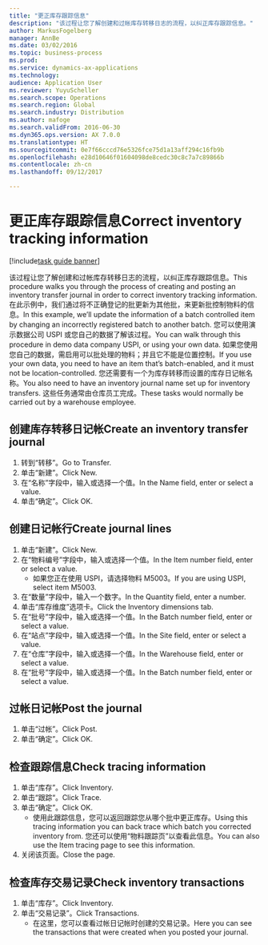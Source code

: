```yaml
---
title: "更正库存跟踪信息"
description: "该过程让您了解创建和过帐库存转移日志的流程，以纠正库存跟踪信息。"
author: MarkusFogelberg
manager: AnnBe
ms.date: 03/02/2016
ms.topic: business-process
ms.prod: 
ms.service: dynamics-ax-applications
ms.technology: 
audience: Application User
ms.reviewer: YuyuScheller
ms.search.scope: Operations
ms.search.region: Global
ms.search.industry: Distribution
ms.author: mafoge
ms.search.validFrom: 2016-06-30
ms.dyn365.ops.version: AX 7.0.0
ms.translationtype: HT
ms.sourcegitcommit: 0e7f66cccd76e5326fce75d1a13aff294c16fb9b
ms.openlocfilehash: e28d10646f01604098de8cedc30c8c7a7c89866b
ms.contentlocale: zh-cn
ms.lasthandoff: 09/12/2017

---
```

# <a name="correct-inventory-tracking-information"></a><span data-ttu-id="b5a0c-103">更正库存跟踪信息</span><span class="sxs-lookup"><span data-stu-id="b5a0c-103">Correct inventory tracking information</span></span>

[!include[task guide banner](../../includes/task-guide-banner.md)]

<span data-ttu-id="b5a0c-104">该过程让您了解创建和过帐库存转移日志的流程，以纠正库存跟踪信息。</span><span class="sxs-lookup"><span data-stu-id="b5a0c-104">This procedure walks you through the process of creating and posting an inventory transfer journal in order to correct inventory tracking information.</span></span> <span data-ttu-id="b5a0c-105">在此示例中，我们通过将不正确登记的批更新为其他批，来更新批控制物料的信息。</span><span class="sxs-lookup"><span data-stu-id="b5a0c-105">In this example, we’ll update the information of a batch controlled item by changing an incorrectly registered batch to another batch.</span></span> <span data-ttu-id="b5a0c-106">您可以使用演示数据公司 USPI 或您自己的数据了解该过程。</span><span class="sxs-lookup"><span data-stu-id="b5a0c-106">You can walk through this procedure in demo data company USPI, or using your own data.</span></span> <span data-ttu-id="b5a0c-107">如果您使用您自己的数据，需启用可以批处理的物料；并且它不能是位置控制。</span><span class="sxs-lookup"><span data-stu-id="b5a0c-107">If you use your own data, you need to have an item that’s batch-enabled, and it must not be location-controlled.</span></span> <span data-ttu-id="b5a0c-108">您还需要有一个为库存转移而设置的库存日记帐名称。</span><span class="sxs-lookup"><span data-stu-id="b5a0c-108">You also need to have an inventory journal name set up for inventory transfers.</span></span> <span data-ttu-id="b5a0c-109">这些任务通常由仓库员工完成。</span><span class="sxs-lookup"><span data-stu-id="b5a0c-109">These tasks would normally be carried out by a warehouse employee.</span></span>


## <a name="create-an-inventory-transfer-journal"></a><span data-ttu-id="b5a0c-110">创建库存转移日记帐</span><span class="sxs-lookup"><span data-stu-id="b5a0c-110">Create an inventory transfer journal</span></span>
1. <span data-ttu-id="b5a0c-111">转到“转移”。</span><span class="sxs-lookup"><span data-stu-id="b5a0c-111">Go to Transfer.</span></span>
2. <span data-ttu-id="b5a0c-112">单击“新建”。</span><span class="sxs-lookup"><span data-stu-id="b5a0c-112">Click New.</span></span>
3. <span data-ttu-id="b5a0c-113">在“名称”字段中，输入或选择一个值。</span><span class="sxs-lookup"><span data-stu-id="b5a0c-113">In the Name field, enter or select a value.</span></span>
4. <span data-ttu-id="b5a0c-114">单击“确定”。</span><span class="sxs-lookup"><span data-stu-id="b5a0c-114">Click OK.</span></span>

## <a name="create-journal-lines"></a><span data-ttu-id="b5a0c-115">创建日记帐行</span><span class="sxs-lookup"><span data-stu-id="b5a0c-115">Create journal lines</span></span>
1. <span data-ttu-id="b5a0c-116">单击“新建”。</span><span class="sxs-lookup"><span data-stu-id="b5a0c-116">Click New.</span></span>
2. <span data-ttu-id="b5a0c-117">在“物料编号”字段中，输入或选择一个值。</span><span class="sxs-lookup"><span data-stu-id="b5a0c-117">In the Item number field, enter or select a value.</span></span>
    * <span data-ttu-id="b5a0c-118">如果您正在使用 USPI，请选择物料 M5003。</span><span class="sxs-lookup"><span data-stu-id="b5a0c-118">If you are using USPI, select item M5003.</span></span>  
3. <span data-ttu-id="b5a0c-119">在“数量”字段中，输入一个数字。</span><span class="sxs-lookup"><span data-stu-id="b5a0c-119">In the Quantity field, enter a number.</span></span>
4. <span data-ttu-id="b5a0c-120">单击“库存维度”选项卡。</span><span class="sxs-lookup"><span data-stu-id="b5a0c-120">Click the Inventory dimensions tab.</span></span>
5. <span data-ttu-id="b5a0c-121">在“批号”字段中，输入或选择一个值。</span><span class="sxs-lookup"><span data-stu-id="b5a0c-121">In the Batch number field, enter or select a value.</span></span>
6. <span data-ttu-id="b5a0c-122">在“站点”字段中，输入或选择一个值。</span><span class="sxs-lookup"><span data-stu-id="b5a0c-122">In the Site field, enter or select a value.</span></span>
7. <span data-ttu-id="b5a0c-123">在“仓库”字段中，输入或选择一个值。</span><span class="sxs-lookup"><span data-stu-id="b5a0c-123">In the Warehouse field, enter or select a value.</span></span>
8. <span data-ttu-id="b5a0c-124">在“批号”字段中，输入或选择一个值。</span><span class="sxs-lookup"><span data-stu-id="b5a0c-124">In the Batch number field, enter or select a value.</span></span>

## <a name="post-the-journal"></a><span data-ttu-id="b5a0c-125">过帐日记帐</span><span class="sxs-lookup"><span data-stu-id="b5a0c-125">Post the journal</span></span>
1. <span data-ttu-id="b5a0c-126">单击“过帐”。</span><span class="sxs-lookup"><span data-stu-id="b5a0c-126">Click Post.</span></span>
2. <span data-ttu-id="b5a0c-127">单击“确定”。</span><span class="sxs-lookup"><span data-stu-id="b5a0c-127">Click OK.</span></span>

## <a name="check-tracing-information"></a><span data-ttu-id="b5a0c-128">检查跟踪信息</span><span class="sxs-lookup"><span data-stu-id="b5a0c-128">Check tracing information</span></span>
1. <span data-ttu-id="b5a0c-129">单击“库存”。</span><span class="sxs-lookup"><span data-stu-id="b5a0c-129">Click Inventory.</span></span>
2. <span data-ttu-id="b5a0c-130">单击“跟踪“。</span><span class="sxs-lookup"><span data-stu-id="b5a0c-130">Click Trace.</span></span>
3. <span data-ttu-id="b5a0c-131">单击“确定”。</span><span class="sxs-lookup"><span data-stu-id="b5a0c-131">Click OK.</span></span>
    * <span data-ttu-id="b5a0c-132">使用此跟踪信息，您可以返回跟踪您从哪个批中更正库存。</span><span class="sxs-lookup"><span data-stu-id="b5a0c-132">Using this tracing information you can back trace which batch you corrected inventory from.</span></span>  <span data-ttu-id="b5a0c-133">您还可以使用“物料跟踪页”以查看此信息。</span><span class="sxs-lookup"><span data-stu-id="b5a0c-133">You can also use the Item tracing page to see this information.</span></span>  
4. <span data-ttu-id="b5a0c-134">关闭该页面。</span><span class="sxs-lookup"><span data-stu-id="b5a0c-134">Close the page.</span></span>

## <a name="check-inventory-transactions"></a><span data-ttu-id="b5a0c-135">检查库存交易记录</span><span class="sxs-lookup"><span data-stu-id="b5a0c-135">Check inventory transactions</span></span>
1. <span data-ttu-id="b5a0c-136">单击“库存”。</span><span class="sxs-lookup"><span data-stu-id="b5a0c-136">Click Inventory.</span></span>
2. <span data-ttu-id="b5a0c-137">单击“交易记录”。</span><span class="sxs-lookup"><span data-stu-id="b5a0c-137">Click Transactions.</span></span>
    * <span data-ttu-id="b5a0c-138">在这里，您可以查看过帐日记帐时创建的交易记录。</span><span class="sxs-lookup"><span data-stu-id="b5a0c-138">Here you can see the transactions that were created when you posted your journal.</span></span>   

